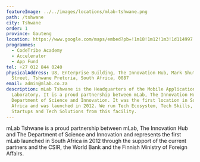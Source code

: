 ```yaml
---
featureImage: ../../images/locations/mlab-tshwane.png
path: /tshwane
city: Tshwane
order: 1
province: Gauteng
location: https://www.google.com/maps/embed?pb=!1m18!1m12!1m3!1d114997.20989146426!2d28.197091369370757!3d-25.748662148943744!2m3!1f0!2f0!3f0!3m2!1i1024!2i768!4f13.1!3m3!1m2!1s0x1e9560451d408f9d%3A0xb180e978338dcefd!2smLab%20Southern%20Africa!5e0!3m2!1sen!2sza!4v1620139798484!5m2!1sen!2sza
programmes:
  - CodeTribe Academy
  - Accelerator
  - App Fund
tel: +27 012 844 0240
physicalAddress: U8, Enterprise Building, The Innovation Hub, Mark Shuttleworth
  Street, Tshwane Pretoria, South Africa, 0087
email: admin@mlab.co.za
description: mLab Tshwane is the Headquarters of the Mobile Applications
  Laboratory. It is a proud partnership between mLab, The Innovation Hub and The
  Department of Science and Innovation. It was the first location in South
  Africa and was launched in 2012. We run Tech Ecosystem, Tech Skills, Tech
  Startups and Tech Solutions from this facility.
---
```


mLab Tshwane is a proud partnership between mLab, The Innovation Hub and The Department of Science and Innovation and represents the first mLab launched in South Africa in 2012 through the support of the current partners and the CSIR, the World Bank and the Finnish Ministry of Foreign Affairs.
